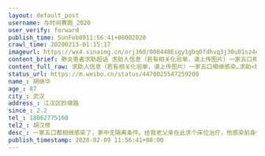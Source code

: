 ```yaml
---
layout: default_post
username: 与时间赛跑_2020
user_verify: forward
publish_time: SunFeb0911:56:41+08002020
crawl_time: 20200213-01:15:17
imageurl: https://wx4.sinaimg.cn/orj360/008448Eigy1gbq0fdhvq3j30u01sz4c4.jpg,https://wx4.sinaimg.cn/orj360/008448Eigy1gbq0favle0j30u01szapl.jpg,https://wx2.sinaimg.cn/orj360/008448Eigy1gbq0fe79h6j30u0140123.jpg,https://wx2.sinaimg.cn/orj360/008448Eigy1gbq0fex1jhj30u0140qaq.jpg,https://wx4.sinaimg.cn/orj360/008448Eigy1gbq0ffmzjtj30u0140aeg.jpg,https://wx3.sinaimg.cn/orj360/008448Eigy1gbq0fgzlp1j31400u00yx.jpg
content_brief: 肺炎患者求助超话 求助人信息（若有相关化验单，请上传图片）一家五口相继感染…求助【姓名】胡 继华【年龄】87【所在城市】武汉【所在小区、社区】江汉区妙墩路【患病时间】2.2【联系方式】18062775160【其他紧急联系人】胡 汉修【病情描述】 一家五口都相继感染了，家中无隔离条件。给我 ...全文
content_full_raw: 求助人信息（若有相关化验单，请上传图片）一家五口相继感染…求助<br/>【姓名】胡继华<br/>【年龄】87<br/>【所在城市】武汉<br/>【所在小区、社区】江汉区妙墩路<br/>【患病时间】2.2<br/>【联系方式】18062775160<br/>【其他紧急联系人】胡汉修<br/>【病情描述】一家五口都相继感染了，家中无隔离条件。给我老父亲在此求个床位治疗，他感染前身体硬朗，我想要是能接受治疗一定会好起来的！超话一直发不出来，也不知道怎么办了…走投无路…
status_url: https://m.weibo.cn/status/4470025547259208
name_: 胡继华
age_: 87
city_: 武汉
address_: 江汉区妙墩路
since_: 2.2
tel_: 18062775160
tel2_: 胡汉修
desc_: 一家五口都相继感染了，家中无隔离条件。给我老父亲在此求个床位治疗，他感染前身体硬朗，我想要是能接受治疗一定会好起来的！超话一直发不出来，也不知道怎么办了…走投无路…
publish_timestamp: 2020-02-09 11:56:41+08:00
---
```

